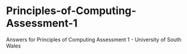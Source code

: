 # Principles-of-Computing-Assessment-1
Answers for Principles of Computing Assessment 1 - University of South Wales
